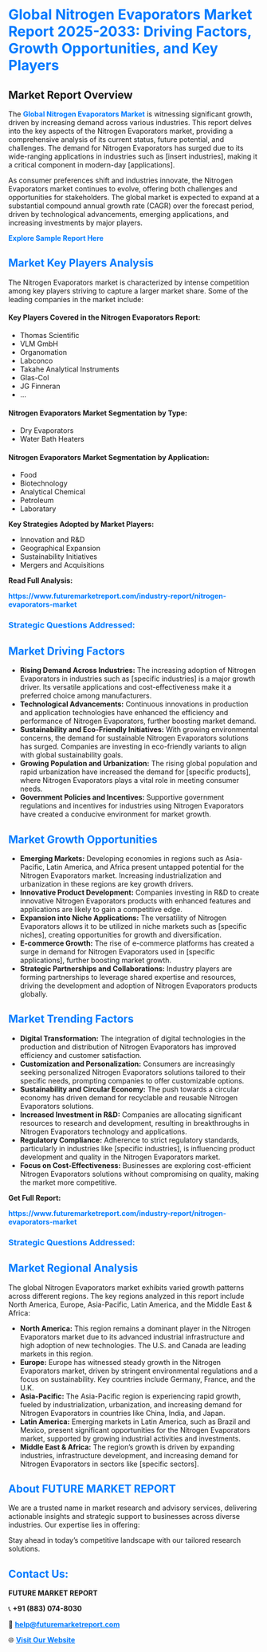 <h1 style="color: #007BFF;">Global Nitrogen Evaporators Market Report 2025-2033: Driving Factors, Growth Opportunities, and Key Players</h1>

<section id="overview">
<h2>Market Report Overview</h2>
<p>The <a href="https://www.futuremarketreport.com/industry-report/nitrogen-evaporators-market" style="color: #007BFF; text-decoration: none;"><strong>Global Nitrogen Evaporators Market</strong></a> is witnessing significant growth, driven by increasing demand across various industries. This report delves into the key aspects of the Nitrogen Evaporators market, providing a comprehensive analysis of its current status, future potential, and challenges. The demand for Nitrogen Evaporators has surged due to its wide-ranging applications in industries such as [insert industries], making it a critical component in modern-day [applications].</p>
<p>As consumer preferences shift and industries innovate, the Nitrogen Evaporators market continues to evolve, offering both challenges and opportunities for stakeholders. The global market is expected to expand at a substantial compound annual growth rate (CAGR) over the forecast period, driven by technological advancements, emerging applications, and increasing investments by major players.</p>
</section>

<section id="overview">
<p><a href="https://www.futuremarketreport.com/request-sample/reportId=91271" style="color: #007BFF; text-decoration: none;"><strong>Explore Sample Report Here</strong></a></p>
</section>

<section id="key-players">
<h2 style="color: #007BFF;">Market Key Players Analysis</h2>
<p>The Nitrogen Evaporators market is characterized by intense competition among key players striving to capture a larger market share. Some of the leading companies in the market include:</p>
<h4>Key Players Covered in the Nitrogen Evaporators Report:</h4>
<ul><li>Thomas Scientific</li><li>VLM GmbH</li><li>Organomation</li><li>Labconco</li><li>Takahe Analytical Instruments</li><li>Glas-Col</li><li>JG Finneran</li><li>...</li></ul>
<h4>Nitrogen Evaporators Market Segmentation by Type:</h4>
<ul><li>Dry Evaporators</li><li>Water Bath Heaters</li></ul>

<h4>Nitrogen Evaporators Market Segmentation by Application:</h4>
<ul><li>Food</li><li>Biotechnology</li><li>Analytical Chemical</li><li>Petroleum</li><li>Laboratary</li></ul>
<p><strong>Key Strategies Adopted by Market Players:</strong></p>
<ul>
<li>Innovation and R&D</li>
<li>Geographical Expansion</li>
<li>Sustainability Initiatives</li>
<li>Mergers and Acquisitions</li>
</ul>
</section>

<section>
<p><strong>Read Full Analysis: </strong></p><a href="https://www.futuremarketreport.com/industry-report/nitrogen-evaporators-market" style="color: #007BFF; text-decoration: none;"><strong>https://www.futuremarketreport.com/industry-report/nitrogen-evaporators-market</strong></a>
<h3 style="color: #007BFF;">Strategic Questions Addressed:</h3>
</section>

<section id="driving-factors">
<h2 style="color: #007BFF;">Market Driving Factors</h2>
<ul>
<li><strong>Rising Demand Across Industries:</strong> The increasing adoption of Nitrogen Evaporators in industries such as [specific industries] is a major growth driver. Its versatile applications and cost-effectiveness make it a preferred choice among manufacturers.</li>
<li><strong>Technological Advancements:</strong> Continuous innovations in production and application technologies have enhanced the efficiency and performance of Nitrogen Evaporators, further boosting market demand.</li>
<li><strong>Sustainability and Eco-Friendly Initiatives:</strong> With growing environmental concerns, the demand for sustainable Nitrogen Evaporators solutions has surged. Companies are investing in eco-friendly variants to align with global sustainability goals.</li>
<li><strong>Growing Population and Urbanization:</strong> The rising global population and rapid urbanization have increased the demand for [specific products], where Nitrogen Evaporators plays a vital role in meeting consumer needs.</li>
<li><strong>Government Policies and Incentives:</strong> Supportive government regulations and incentives for industries using Nitrogen Evaporators have created a conducive environment for market growth.</li>
</ul>
</section>

<section id="growth-opportunities">
<h2 style="color: #007BFF;">Market Growth Opportunities</h2>
<ul>
<li><strong>Emerging Markets:</strong> Developing economies in regions such as Asia-Pacific, Latin America, and Africa present untapped potential for the Nitrogen Evaporators market. Increasing industrialization and urbanization in these regions are key growth drivers.</li>
<li><strong>Innovative Product Development:</strong> Companies investing in R&D to create innovative Nitrogen Evaporators products with enhanced features and applications are likely to gain a competitive edge.</li>
<li><strong>Expansion into Niche Applications:</strong> The versatility of Nitrogen Evaporators allows it to be utilized in niche markets such as [specific niches], creating opportunities for growth and diversification.</li>
<li><strong>E-commerce Growth:</strong> The rise of e-commerce platforms has created a surge in demand for Nitrogen Evaporators used in [specific applications], further boosting market growth.</li>
<li><strong>Strategic Partnerships and Collaborations:</strong> Industry players are forming partnerships to leverage shared expertise and resources, driving the development and adoption of Nitrogen Evaporators products globally.</li>
</ul>
</section>

<section id="trending-factors">
<h2 style="color: #007BFF;">Market Trending Factors</h2>
<ul>
<li><strong>Digital Transformation:</strong> The integration of digital technologies in the production and distribution of Nitrogen Evaporators has improved efficiency and customer satisfaction.</li>
<li><strong>Customization and Personalization:</strong> Consumers are increasingly seeking personalized Nitrogen Evaporators solutions tailored to their specific needs, prompting companies to offer customizable options.</li>
<li><strong>Sustainability and Circular Economy:</strong> The push towards a circular economy has driven demand for recyclable and reusable Nitrogen Evaporators solutions.</li>
<li><strong>Increased Investment in R&D:</strong> Companies are allocating significant resources to research and development, resulting in breakthroughs in Nitrogen Evaporators technology and applications.</li>
<li><strong>Regulatory Compliance:</strong> Adherence to strict regulatory standards, particularly in industries like [specific industries], is influencing product development and quality in the Nitrogen Evaporators market.</li>
<li><strong>Focus on Cost-Effectiveness:</strong> Businesses are exploring cost-efficient Nitrogen Evaporators solutions without compromising on quality, making the market more competitive.</li>
</ul>
</section>

<section>
<p><strong>Get Full Report: </strong></p><a href="https://www.futuremarketreport.com/industry-report/nitrogen-evaporators-market" style="color: #007BFF; text-decoration: none;"><strong>https://www.futuremarketreport.com/industry-report/nitrogen-evaporators-market</strong></a>
<h3 style="color: #007BFF;">Strategic Questions Addressed:</h3>
</section>


<section id="regional-analysis">
<h2 style="color: #007BFF;">Market Regional Analysis</h2>
<p>The global Nitrogen Evaporators market exhibits varied growth patterns across different regions. The key regions analyzed in this report include North America, Europe, Asia-Pacific, Latin America, and the Middle East & Africa:</p>
<ul>
<li><strong>North America:</strong> This region remains a dominant player in the Nitrogen Evaporators market due to its advanced industrial infrastructure and high adoption of new technologies. The U.S. and Canada are leading markets in this region.</li>
<li><strong>Europe:</strong> Europe has witnessed steady growth in the Nitrogen Evaporators market, driven by stringent environmental regulations and a focus on sustainability. Key countries include Germany, France, and the U.K.</li>
<li><strong>Asia-Pacific:</strong> The Asia-Pacific region is experiencing rapid growth, fueled by industrialization, urbanization, and increasing demand for Nitrogen Evaporators in countries like China, India, and Japan.</li>
<li><strong>Latin America:</strong> Emerging markets in Latin America, such as Brazil and Mexico, present significant opportunities for the Nitrogen Evaporators market, supported by growing industrial activities and investments.</li>
<li><strong>Middle East & Africa:</strong> The region’s growth is driven by expanding industries, infrastructure development, and increasing demand for Nitrogen Evaporators in sectors like [specific sectors].</li>
</ul>
</section>

<footer>
<h2 style="color: #007BFF;">About FUTURE MARKET REPORT</h2>
<p>We are a trusted name in market research and advisory services, delivering actionable insights and strategic support to businesses across diverse industries. Our expertise lies in offering:</p>

<p>Stay ahead in today’s competitive landscape with our tailored research solutions.</p>

<h2 style="color: #007BFF;">Contact Us:</h2>
<p><strong>FUTURE MARKET REPORT</strong></p>
<p>📞 <strong>+91 (883) 074-8030</strong></p>
<p>📧 <strong><a href="mailto:help@futuremarketreport.com" style="color: #007BFF;">help@futuremarketreport.com</a></strong></p>
<p>🌐 <strong><a href="https://www.futuremarketreport.com/" style="color: #007BFF;">Visit Our Website</a></strong></p>
</footer>